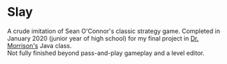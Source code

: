 # Slay
A crude imitation of Sean O'Connor's classic strategy game. Completed in January 2020 (junior year of high school) for my final project in [Dr. Morrison's](https://faculty.ncssm.edu/~morrison/) Java class.  
Not fully finished beyond pass-and-play gameplay and a level editor.
